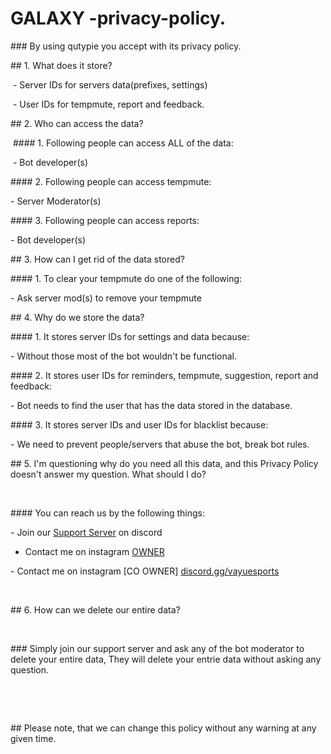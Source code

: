 # GALAXY -privacy-policy.



‌### By using qutypie you accept with its privacy policy.

‌## 1. What does it store?

‌ - Server IDs for servers data(prefixes, settings)

‌ - User IDs for tempmute, report and feedback.

‌## 2. Who can access the data?

‌ #### 1. Following people can access ALL of the data:

‌ -  Bot developer(s)

‌#### 2. Following people can access tempmute:

‌- Server Moderator(s)

‌#### 3. Following people can access reports:

‌- Bot developer(s)

‌## 3. How can I get rid of the data stored? 

‌#### 1. To clear your tempmute do one of the following:

‌- Ask server mod(s) to remove your tempmute

‌## 4. Why do we store the data?

‌#### 1. It stores server IDs for settings and data because:

‌- Without those most of the bot wouldn't be functional.

‌#### 2. It stores user IDs for reminders, tempmute, suggestion, report and feedback:

‌- Bot needs to find the user that has the data stored in the database.

‌#### 3. It stores server IDs and user IDs for blacklist because:

‌- We need to prevent people/servers that abuse the bot, break bot rules.

‌## 5. I'm questioning why do you need all this data, and this Privacy Policy doesn't answer my question. What should I do?

‌

‌#### You can reach us by the following things:

‌- Join our [Support Server](https://discord.gg/fz8QMYdVDq) on discord

- Contact me on instagram [OWNER](https://instagram.com/qutypie_piu/)

‌- Contact me on instagram [CO OWNER] [discord.gg/vayuesports](https://instagram.com/parthoobroy/)

‌

‌## 6. How can we delete our entire data?

‌

‌### Simply join our support server and ask any of the bot moderator to delete your entire data, They will delete your entrie data without asking any question.

‌

‌

‌## Please note, that we can change this policy without any warning at any given time.
